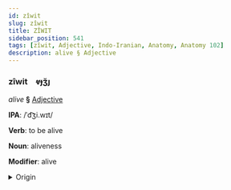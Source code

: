 ```yaml
---
id: zîwit
slug: zîwit
title: ZÎWIT
sidebar_position: 541
tags: [zîwit, Adjective, Indo-Iranian, Anatomy, Anatomy 102]
description: alive § Adjective
---
```


### zîwit&emsp;<span kind="abugida">ⱴɟʒ̆ȷ</span>

*alive* **§** [Adjective](../../tags/Adjective)

**IPA**: /ˈd͡ʒi.wɪt/

**Verb**: to be alive

**Noun**: aliveness

**Modifier**: alive

<details>
    <summary>Origin</summary>
    Hindi जीवित jīvit /d͡ʒiː.ʋɪt̪/<br/>
    <em>Indo-Iranian Language Family</em>
</details>